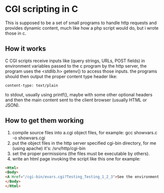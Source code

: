 # CGI scripting in C
This is supposed to be a set of small programs to handle http requests and provides dynamic content,
much like how a php script would do, but i wrote those in c.
## How it works
C CGI scripts receive inputs like (query strings, URLs, POST fields) in environment variables passed to the
c program by the http server, the program uses the <stdlib.h> getenv() to access those inputs.
the programs should then output the proper content type header like:
```
content-type: text/plain
```
to stdout, usually using printf(), maybe with some other optional headers and then the main content sent to the 
client browser (usually HTML or JSON).

## How to get them working
1. compile source files into a.cgi object files, for example:
    gcc showvars.c -o showvars.cgi
2. put the object files in the http server specified cgi-bin directory, for me (using apache) it's:
    /srv/http/cgi-bin
3. set the proper permissions (the files must be executable by others).
4. write an html page invoking the script like this one for example:
```html
<Html>
<Body>
<A Href="/cgi-bin/evars.cgi?Testing_Testing_1_2_3">See the environment vars!</a> 
</Body>
</Html>
```
